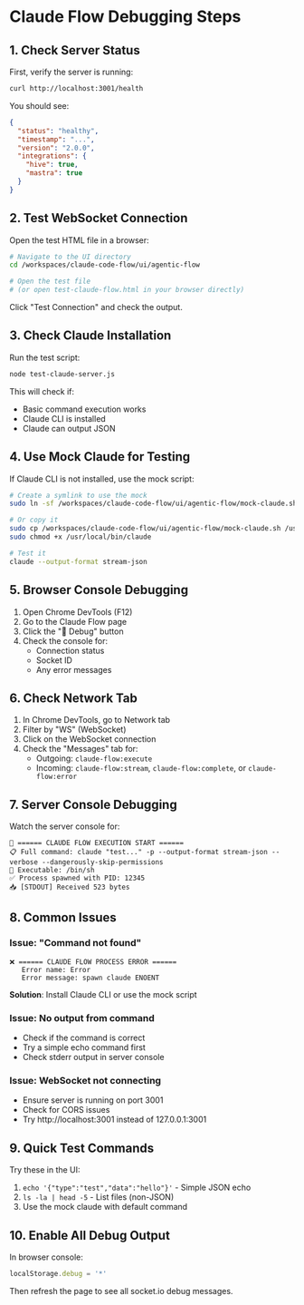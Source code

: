 # Claude Flow Debugging Steps

## 1. Check Server Status

First, verify the server is running:
```bash
curl http://localhost:3001/health
```

You should see:
```json
{
  "status": "healthy",
  "timestamp": "...",
  "version": "2.0.0",
  "integrations": {
    "hive": true,
    "mastra": true
  }
}
```

## 2. Test WebSocket Connection

Open the test HTML file in a browser:
```bash
# Navigate to the UI directory
cd /workspaces/claude-code-flow/ui/agentic-flow

# Open the test file
# (or open test-claude-flow.html in your browser directly)
```

Click "Test Connection" and check the output.

## 3. Check Claude Installation

Run the test script:
```bash
node test-claude-server.js
```

This will check if:
- Basic command execution works
- Claude CLI is installed
- Claude can output JSON

## 4. Use Mock Claude for Testing

If Claude CLI is not installed, use the mock script:
```bash
# Create a symlink to use the mock
sudo ln -sf /workspaces/claude-code-flow/ui/agentic-flow/mock-claude.sh /usr/local/bin/claude

# Or copy it
sudo cp /workspaces/claude-code-flow/ui/agentic-flow/mock-claude.sh /usr/local/bin/claude
sudo chmod +x /usr/local/bin/claude

# Test it
claude --output-format stream-json
```

## 5. Browser Console Debugging

1. Open Chrome DevTools (F12)
2. Go to the Claude Flow page
3. Click the "🐛 Debug" button
4. Check the console for:
   - Connection status
   - Socket ID
   - Any error messages

## 6. Check Network Tab

1. In Chrome DevTools, go to Network tab
2. Filter by "WS" (WebSocket)
3. Click on the WebSocket connection
4. Check the "Messages" tab for:
   - Outgoing: `claude-flow:execute`
   - Incoming: `claude-flow:stream`, `claude-flow:complete`, or `claude-flow:error`

## 7. Server Console Debugging

Watch the server console for:
```
🚀 ====== CLAUDE FLOW EXECUTION START ======
📋 Full command: claude "test..." -p --output-format stream-json --verbose --dangerously-skip-permissions
🎯 Executable: /bin/sh
✅ Process spawned with PID: 12345
📥 [STDOUT] Received 523 bytes
```

## 8. Common Issues

### Issue: "Command not found"
```
❌ ====== CLAUDE FLOW PROCESS ERROR ======
   Error name: Error
   Error message: spawn claude ENOENT
```
**Solution**: Install Claude CLI or use the mock script

### Issue: No output from command
- Check if the command is correct
- Try a simple echo command first
- Check stderr output in server console

### Issue: WebSocket not connecting
- Ensure server is running on port 3001
- Check for CORS issues
- Try http://localhost:3001 instead of 127.0.0.1:3001

## 9. Quick Test Commands

Try these in the UI:
1. `echo '{"type":"test","data":"hello"}'` - Simple JSON echo
2. `ls -la | head -5` - List files (non-JSON)
3. Use the mock claude with default command

## 10. Enable All Debug Output

In browser console:
```javascript
localStorage.debug = '*'
```

Then refresh the page to see all socket.io debug messages.